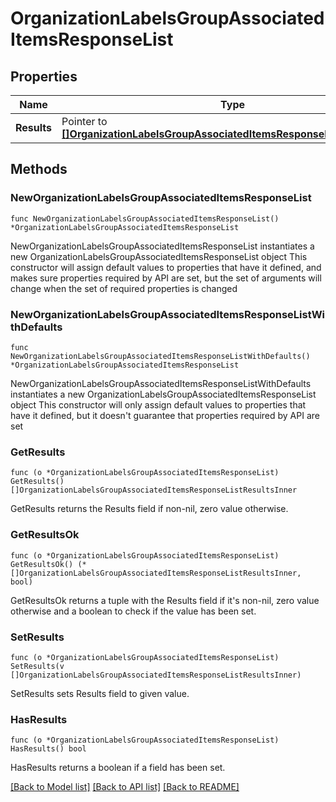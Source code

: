 # OrganizationLabelsGroupAssociatedItemsResponseList

## Properties

Name | Type | Description | Notes
------------ | ------------- | ------------- | -------------
**Results** | Pointer to [**[]OrganizationLabelsGroupAssociatedItemsResponseListResultsInner**](OrganizationLabelsGroupAssociatedItemsResponseListResultsInner.md) |  | [optional] 

## Methods

### NewOrganizationLabelsGroupAssociatedItemsResponseList

`func NewOrganizationLabelsGroupAssociatedItemsResponseList() *OrganizationLabelsGroupAssociatedItemsResponseList`

NewOrganizationLabelsGroupAssociatedItemsResponseList instantiates a new OrganizationLabelsGroupAssociatedItemsResponseList object
This constructor will assign default values to properties that have it defined,
and makes sure properties required by API are set, but the set of arguments
will change when the set of required properties is changed

### NewOrganizationLabelsGroupAssociatedItemsResponseListWithDefaults

`func NewOrganizationLabelsGroupAssociatedItemsResponseListWithDefaults() *OrganizationLabelsGroupAssociatedItemsResponseList`

NewOrganizationLabelsGroupAssociatedItemsResponseListWithDefaults instantiates a new OrganizationLabelsGroupAssociatedItemsResponseList object
This constructor will only assign default values to properties that have it defined,
but it doesn't guarantee that properties required by API are set

### GetResults

`func (o *OrganizationLabelsGroupAssociatedItemsResponseList) GetResults() []OrganizationLabelsGroupAssociatedItemsResponseListResultsInner`

GetResults returns the Results field if non-nil, zero value otherwise.

### GetResultsOk

`func (o *OrganizationLabelsGroupAssociatedItemsResponseList) GetResultsOk() (*[]OrganizationLabelsGroupAssociatedItemsResponseListResultsInner, bool)`

GetResultsOk returns a tuple with the Results field if it's non-nil, zero value otherwise
and a boolean to check if the value has been set.

### SetResults

`func (o *OrganizationLabelsGroupAssociatedItemsResponseList) SetResults(v []OrganizationLabelsGroupAssociatedItemsResponseListResultsInner)`

SetResults sets Results field to given value.

### HasResults

`func (o *OrganizationLabelsGroupAssociatedItemsResponseList) HasResults() bool`

HasResults returns a boolean if a field has been set.


[[Back to Model list]](../README.md#documentation-for-models) [[Back to API list]](../README.md#documentation-for-api-endpoints) [[Back to README]](../README.md)


